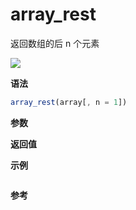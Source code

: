 # array_rest

返回数组的后 n 个元素

![](https://img.shields.io/badge/-Array-blue)

**语法**

```js
array_rest(array[, n = 1])
```

**参数**

**返回值**

**示例**

```js

```

**参考**
